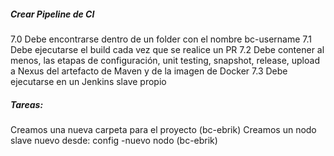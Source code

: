 ##### Crear Pipeline de CI
7.0	Debe encontrarse dentro de un folder con el nombre bc-username
7.1	Debe ejecutarse el build cada vez que se realice un PR
7.2	Debe contener al menos, las etapas de configuración, unit testing, snapshot, release, upload a Nexus del artefacto de Maven y de la imagen de Docker
7.3	Debe ejecutarse en un Jenkins slave propio

#####  Tareas:
Creamos una nueva carpeta para el proyecto (bc-ebrik)
Creamos un nodo slave nuevo desde: config -nuevo nodo (bc-ebrik)
